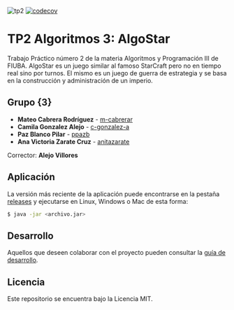 ![tp2](https://github.com/fiuba/algo3_proyecto_base_tp2/actions/workflows/build.yml/badge.svg) [![codecov](https://codecov.io/gh/fiuba/algo3_proyecto_base_tp2/branch/master/graph/badge.svg)](https://codecov.io/gh/fiuba/algo3_proyecto_base_tp2)

# TP2 Algoritmos 3: AlgoStar 

Trabajo Práctico número 2 de la materia Algoritmos y Programación III de FIUBA.
AlgoStar es un juego similar al famoso StarCraft pero no en tiempo real sino por turnos.
El mismo es un juego de guerra de estrategia y se basa en la construcción y
administración de un imperio.

## Grupo {3}

* **Mateo Cabrera Rodríguez** - [m-cabrerar](https://github.com/m-cabrerar)
* **Camila Gonzalez Alejo** - [c-gonzalez-a](https://github.com/c-gonzalez-a)
* **Paz Blanco Pilar** - [ppazb](https://github.com/ppazb)
* **Ana Victoria Zarate Cruz** - [anitazarate](https://github.com/anitazarate)

Corrector: **Alejo Villores**

## Aplicación

La versión más reciente de la aplicación puede encontrarse en la pestaña [releases](https://github.com/fiuba/algo3_proyecto_base_tp2/releases/latest) y ejecutarse en Linux, Windows o Mac de esta forma:

```bash
$ java -jar <archivo.jar>
```

## Desarrollo

Aquellos que deseen colaborar con el proyecto pueden consultar la [guía de desarrollo](./docs/Desarrollo.md).

## Licencia

Este repositorio se encuentra bajo la Licencia MIT.
